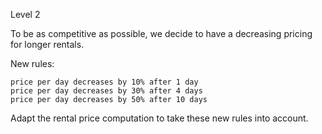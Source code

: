 Level 2

To be as competitive as possible, we decide to have a decreasing pricing for longer rentals.

New rules:

    price per day decreases by 10% after 1 day
    price per day decreases by 30% after 4 days
    price per day decreases by 50% after 10 days

Adapt the rental price computation to take these new rules into account.
